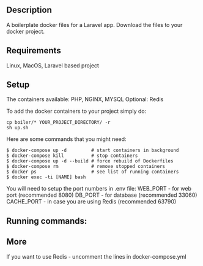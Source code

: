 ## Description
A boilerplate docker files for a Laravel app. 
Download the files to your docker project. 

## Requirements 
Linux, MacOS, Laravel based project

## Setup
The containers available: 
PHP, NGINX, MYSQL
Optional: Redis

To add the docker containers to your project simply do: 

`cp boiler/* YOUR_PROJECT_DIRECTORY/ -r`  
`sh up.sh`

Here are some commands that you might need: 
```
$ docker-compose up -d         # start containers in background
$ docker-compose kill          # stop containers
$ docker-compose up -d --build # force rebuild of Dockerfiles
$ docker-compose rm            # remove stopped containers
$ docker ps                    # see list of running containers
$ docker exec -ti [NAME] bash
```

You will need to setup the port numbers in .env file: 
WEB_PORT - for web port (recommended 8080)
DB_PORT - for database (recommended 33060)
CACHE_PORT - in case you are using Redis (recommended 63790)

## Running commands: 


## More
If you want to use Redis - uncomment the lines in docker-compose.yml

